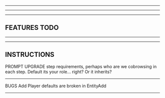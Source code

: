 --------------------------------------------------------------------------------------
--------------------------------------------------------------------------------------
--------------------------------------------------------------------------------------
FEATURES TODO
--------------------------------------------------------------------------------------
--------------------------------------------------------------------------------------
--------------------------------------------------------------------------------------


INSTRUCTIONS
------------------
PROMPT UPGRADE
  step requirements, perhaps 
  who are we cobrowsing in each step. Default its your role... right? Or it inherits?

---
BUGS
  Add Player defaults are broken in EntityAdd

---------------
